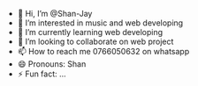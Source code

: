 - 👋 Hi, I’m @Shan-Jay
- 👀 I’m interested in music and web developing
- 🌱 I’m currently learning web developing
- 💞️ I’m looking to collaborate on web project
- 📫 How to reach me 0766050632 on whatsapp
- 😄 Pronouns: Shan
- ⚡ Fun fact: ...

<!---
Shan-Jay/Shan-Jay is a ✨ special ✨ repository because its `README.md` (this file) appears on your GitHub profile.
You can click the Preview link to take a look at your changes.
--->
